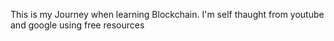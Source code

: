 This is my Journey when learning Blockchain. I'm self thaught from youtube and google using free resources
